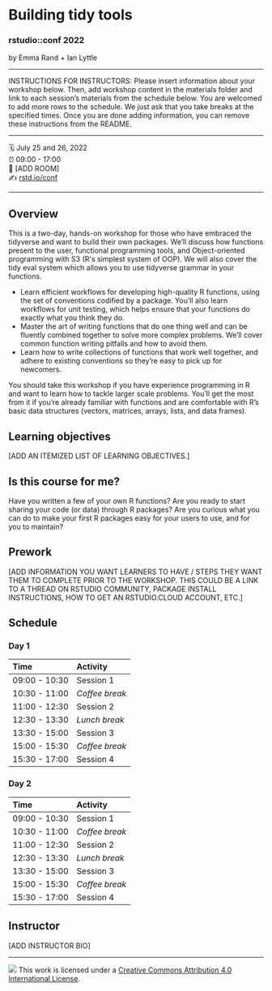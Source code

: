 Building tidy tools
================

### rstudio::conf 2022

by Emma Rand + Ian Lyttle

-----

INSTRUCTIONS FOR INSTRUCTORS: Please insert information about your
workshop below. Then, add workshop content in the materials folder and
link to each session’s materials from the schedule below. You are
welcomed to add more rows to the schedule. We just ask that you take
breaks at the specified times. Once you are done adding information, you
can remove these instructions from the README.

-----

:spiral_calendar: July 25 and 26, 2022  
:alarm_clock:     09:00 - 17:00  
:hotel:           \[ADD ROOM\]  
:writing_hand:    [rstd.io/conf](http://rstd.io/conf)

-----

## Overview

This is a two-day, hands-on workshop for those who have embraced the tidyverse and want to build their own packages. We’ll discuss how functions present to the user, functional programming tools, and Object-oriented programming with S3 (R's simplest system of OOP).  We will also cover the tidy eval system which allows you to use tidyverse grammar in your functions.

-   Learn efficient workflows for developing high-quality R functions, using the set of conventions codified by a package. You’ll also learn workflows for unit testing, which helps ensure that your functions do exactly what you think they do.
-   Master the art of writing functions that do one thing well and can be fluently combined together to solve more complex problems. We’ll cover common function writing pitfalls and how to avoid them.
-   Learn how to write collections of functions that work well together, and adhere to existing conventions so they’re easy to pick up for newcomers.

You should take this workshop if you have experience programming in R and want to learn how to tackle larger scale problems. You’ll get the most from it if you’re already familiar with functions and are comfortable with R’s basic data structures (vectors, matrices, arrays, lists, and data frames).

## Learning objectives

[ADD AN ITEMIZED LIST OF LEARNING OBJECTIVES.]

## Is this course for me?

Have you written a few of your own R functions? Are you ready to start sharing your code (or data) through R packages? Are you curious what you can do to make your first R packages easy for your users to use, and for you to maintain?


## Prework

\[ADD INFORMATION YOU WANT LEARNERS TO HAVE / STEPS THEY WANT THEM TO
COMPLETE PRIOR TO THE WORKSHOP. THIS COULD BE A LINK TO A THREAD ON
RSTUDIO COMMUNITY, PACKAGE INSTALL INSTRUCTIONS, HOW TO GET AN
RSTUDIO.CLOUD ACCOUNT, ETC.\]

## Schedule

### Day 1

| Time          | Activity         |
| :------------ | :--------------- |
| 09:00 - 10:30 | Session 1        |
| 10:30 - 11:00 | *Coffee break*   |
| 11:00 - 12:30 | Session 2        |
| 12:30 - 13:30 | *Lunch break*    |
| 13:30 - 15:00 | Session 3        |
| 15:00 - 15:30 | *Coffee break*   |
| 15:30 - 17:00 | Session 4        |

### Day 2

| Time          | Activity         |
| :------------ | :--------------- |
| 09:00 - 10:30 | Session 1        |
| 10:30 - 11:00 | *Coffee break*   |
| 11:00 - 12:30 | Session 2        |
| 12:30 - 13:30 | *Lunch break*    |
| 13:30 - 15:00 | Session 3        |
| 15:00 - 15:30 | *Coffee break*   |
| 15:30 - 17:00 | Session 4        |

## Instructor

\[ADD INSTRUCTOR BIO\]

-----

![](https://i.creativecommons.org/l/by/4.0/88x31.png) This work is
licensed under a [Creative Commons Attribution 4.0 International
License](https://creativecommons.org/licenses/by/4.0/).

